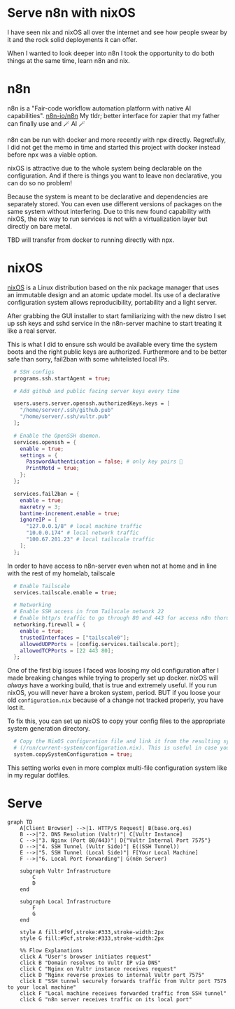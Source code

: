 # Serve n8n with nixOS

I have seen nix and nixOS all over the internet and see how people swear by it and the rock solid deployments it can offer. 

When I wanted to look deeper into n8n I took the opportunity to do both things at the same time, learn n8n and nix.

# n8n

n8n is a "Fair-code workflow automation platform with native AI capabilities". [n8n-io/n8n](https://github.com/n8n-io/n8n) 
My tldr; better interface for zapier that my father can finally use and 🪄 AI 🪄

n8n can be run with docker and more recently with npx directly. 
Regretfully, I did not get the memo in time and started this project with docker instead before npx was a viable option. 

nixOS is attractive due to the whole system being declarable on the configuration. And if there is things you want to leave non declarative, you can do so no problem!

Because the system is meant to be declarative and dependencies are separately stored. You can even use different versions of packages on the same system without interfering. Due to this new found capability with nixOS, the nix way to run services is not with a virtualization layer but directly on bare metal.

TBD will transfer from docker to running directly with npx. 

# nixOS

[nixOS](https://nixos.wiki/) is a Linux distribution based on the nix package manager that uses an immutable design and an atomic update model. 
Its use of a declarative configuration system allows reproducibility, portability and a light server.

After grabbing the GUI installer to start familiarizing with the new distro I set up ssh keys and sshd service in the n8n-server machine to start treating it like a real server.

This is what I did to ensure ssh would be available every time the system boots and the right public keys are authorized.
Furthermore and to be better safe than sorry, fail2ban with some whitelisted local IPs.
```` nix
  # SSH configs
  programs.ssh.startAgent = true;

  # Add github and public facing server keys every time

  users.users.server.openssh.authorizedKeys.keys = [
    "/home/server/.ssh/github.pub"
    "/home/server/.ssh/vultr.pub"
  ];

  # Enable the OpenSSH daemon.
  services.openssh = {
    enable = true;
    settings = {
      PasswordAuthentication = false; # only key pairs 🔑
      PrintMotd = true;
    };
  };

  services.fail2ban = {
    enable = true;
    maxretry = 3;
    bantime-increment.enable = true;
    ignoreIP = [
      "127.0.0.1/8" # local machine traffic
      "10.0.0.174" # local network traffic
      "100.67.201.23" # local tailscale traffic
    ];
  };
````

In order to have access to n8n-server even when not at home and in line with the rest of my homelab, tailscale
```` nix
  # Enable Tailscale
  services.tailscale.enable = true;

  # Networking
  # Enable SSH access in from Tailscale network 22
  # Enable http/s traffic to go through 80 and 443 for access n8n thorugh tailscale
  networking.firewall = {
    enable = true;
    trustedInterfaces = ["tailscale0"];
    allowedUDPPorts = [config.services.tailscale.port];
    allowedTCPPorts = [22 443 80];
  };

`````

One of the first big issues I faced was loosing my old configuration after I made breaking changes while trying to properly set up docker.
nixOS will *always* have a working build, that is true and extremely useful. If you run nixOS, you will never have a broken system, period.
BUT if you loose your old `configuration.nix` because of a change not tracked properly, you have lost it.

To fix this, you can set up nixOS to copy your config files to the appropriate system generation directory.
````nix
  # Copy the NixOS configuration file and link it from the resulting system
  # (/run/current-system/configuration.nix). This is useful in case you accidentally delete configuration.nix.
  system.copySystemConfiguration = true;
`````
This setting works even in more complex multi-file configuration system like in my regular dotfiles.

# Serve

````mermaid
graph TD
    A[Client Browser] -->|1. HTTP/S Request| B(base.org.es)
    B -->|"2. DNS Resolution (Vultr)"| C[Vultr Instance]
    C -->|"3. Nginx (Port 80/443)"| D{"Vultr Internal Port 7575"}
    D -->|"4. SSH Tunnel (Vultr Side)"| E((SSH Tunnel))
    E -->|"5. SSH Tunnel (Local Side)"| F[Your Local Machine]
    F -->|"6. Local Port Forwarding"| G(n8n Server)

    subgraph Vultr Infrastructure
        C
        D
    end

    subgraph Local Infrastructure
        F
        G
    end

    style A fill:#f9f,stroke:#333,stroke-width:2px
    style G fill:#9cf,stroke:#333,stroke-width:2px

    %% Flow Explanations
    click A "User's browser initiates request"
    click B "Domain resolves to Vultr IP via DNS"
    click C "Nginx on Vultr instance receives request"
    click D "Nginx reverse proxies to internal Vultr port 7575"
    click E "SSH tunnel securely forwards traffic from Vultr port 7575 to your local machine"
    click F "Local machine receives forwarded traffic from SSH tunnel"
    click G "n8n server receives traffic on its local port"


````
